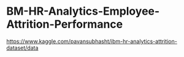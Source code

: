 # BM-HR-Analytics-Employee-Attrition-Performance
https://www.kaggle.com/pavansubhasht/ibm-hr-analytics-attrition-dataset/data
